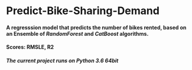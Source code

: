 # Predict-Bike-Sharing-Demand

#### A regresssion model that predicts the number of bikes rented, based on an Ensemble of ***RandomForest*** and ***CatBoost*** algorithms.
#### Scores: RMSLE, R2

##### The current project runs on **Python 3.6 64bit**

